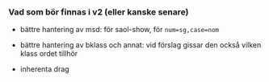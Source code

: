 ### Vad som bör finnas i v2 (eller kanske senare)
  
  
- bättre hantering av msd: för saol-show, för `num=sg,case=nom`
  
- bättre hantering av bklass och annat: vid förslag gissar den också vilken klass ordet tillhör

- inherenta drag
